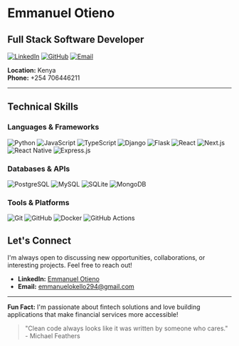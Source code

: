 # Emmanuel Otieno
## Full Stack Software Developer

[![LinkedIn](https://img.shields.io/badge/LinkedIn-Connect-blue?style=for-the-badge&logo=linkedin)](https://www.linkedin.com/in/emmanuel-otieno-4b7108234/)
[![GitHub](https://img.shields.io/badge/GitHub-Follow-black?style=for-the-badge&logo=github)](https://github.com/0097eo)
[![Email](https://img.shields.io/badge/Email-Contact-red?style=for-the-badge&logo=gmail)](mailto:emmanuelokello294@gmail.com)

**Location:** Kenya  
**Phone:** +254 706446211

---

## Technical Skills

### Languages & Frameworks
![Python](https://img.shields.io/badge/Python-3776AB?style=flat-square&logo=python&logoColor=white)
![JavaScript](https://img.shields.io/badge/JavaScript-F7DF1E?style=flat-square&logo=javascript&logoColor=black)
![TypeScript](https://img.shields.io/badge/TypeScript-007ACC?style=flat-square&logo=typescript&logoColor=white)
![Django](https://img.shields.io/badge/Django-092E20?style=flat-square&logo=django&logoColor=white)
![Flask](https://img.shields.io/badge/Flask-000000?style=flat-square&logo=flask&logoColor=white)
![React](https://img.shields.io/badge/React-20232A?style=flat-square&logo=react&logoColor=61DAFB)
![Next.js](https://img.shields.io/badge/Next.js-000000?style=flat-square&logo=nextdotjs&logoColor=white)
![React Native](https://img.shields.io/badge/React_Native-20232A?style=flat-square&logo=react&logoColor=61DAFB)
![Express.js](https://img.shields.io/badge/Express.js-404D59?style=flat-square&logo=express&logoColor=white)

### Databases & APIs
![PostgreSQL](https://img.shields.io/badge/PostgreSQL-316192?style=flat-square&logo=postgresql&logoColor=white)
![MySQL](https://img.shields.io/badge/MySQL-005C84?style=flat-square&logo=mysql&logoColor=white)
![SQLite](https://img.shields.io/badge/SQLite-07405e?style=flat-square&logo=sqlite&logoColor=white)
![MongoDB](https://img.shields.io/badge/MongoDB-47A248?style=flat-square&logo=mongodb&logoColor=white)


### Tools & Platforms
![Git](https://img.shields.io/badge/Git-F05032?style=flat-square&logo=git&logoColor=white)
![GitHub](https://img.shields.io/badge/GitHub-100000?style=flat-square&logo=github&logoColor=white)
![Docker](https://img.shields.io/badge/Docker-2496ED?style=flat-square&logo=docker&logoColor=white)
![GitHub Actions](https://img.shields.io/badge/GitHub_Actions-2088FF?style=flat-square&logo=github-actions&logoColor=white)


## Let's Connect

I'm always open to discussing new opportunities, collaborations, or interesting projects. Feel free to reach out!

- **LinkedIn:** [Emmanuel Otieno](https://www.linkedin.com/in/emmanuel-otieno-4b7108234/)
- **Email:** [emmanuelokello294@gmail.com](mailto:emmanuelokello294@gmail.com)

---

**Fun Fact:** I'm passionate about fintech solutions and love building applications that make financial services more accessible!

> "Clean code always looks like it was written by someone who cares." - Michael Feathers
